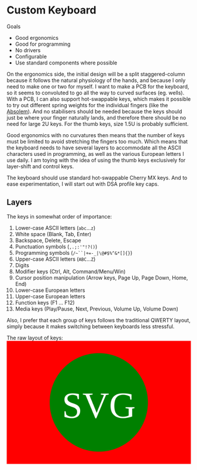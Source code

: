 # Custom Keyboard

Goals
- Good ergonomics
- Good for programming
- No drivers
- Configurable
- Use standard components where possible

On the ergonomics side, the initial design will be a split staggered-column because it follows the natural physiology of the hands, and because I only need to make one or two for myself.  I want to make a PCB for the keyboard, so it seems to convoluted to go all the way to curved surfaces (eg. wells).  With a PCB, I can also support hot-swappable keys, which makes it possible to try out different spring weights for the individual fingers (like the [Absolem](https://zealot.hu/absolem/)).  And no stabilisers should be needed because the keys should just be where your finger naturally lands, and therefore there should be no need for large 2U keys.  For the thumb keys, size 1.5U is probably sufficient.

Good ergonomics with no curvatures then means that the number of keys must be limited to avoid stretching the fingers too much.  Which means that the keyboard needs to have several layers to accommodate all the ASCII characters used in programming, as well as the various European letters I use daily.  I am toying with the idea of using the thumb keys exclusively for layer-shift and control keys.

The keyboard should use standard hot-swappable Cherry MX keys.  And to ease experimentation, I will start out with DSA profile key caps.

## Layers

The keys in somewhat order of importance:

1.  Lower-case ASCII letters (`abc`...`z`)
1.  White space (Blank, Tab, Enter)
1.  Backspace, Delete, Escape
1.  Punctuation symbols (`,.;:'"!?()`)
1.  Programming symbols (`/~``|+=-_|\@#$%^&*[]{}`)
1.  Upper-case ASCII letters (`ABC`...`Z`)
1.  Digits
1.  Modifier keys (Ctrl, Alt, Command/Menu/Win)
1.  Cursor position manipulation (Arrow keys, Page Up, Page Down, Home, End)
1.  Lower-case European letters
1.  Upper-case European letters
1.  Function keys (F1 ... F12)
1.  Media keys (Play/Pause, Next, Previous, Volume Up, Volume Down)

Also, I prefer that each group of keys follows the traditional QWERTY layout, simply because it makes switching between keyboards less stressful.

The raw layout of keys:
![Layout template](split-staggered-column-template.svg)
